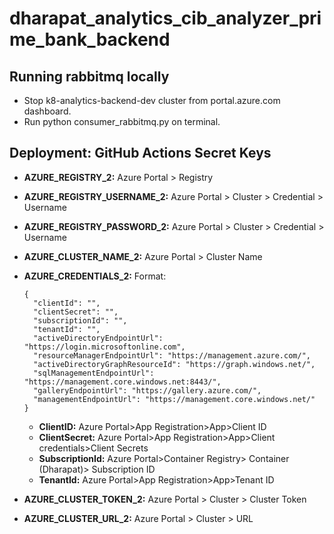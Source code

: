 # dharapat_analytics_cib_analyzer_prime_bank_backend

## Running rabbitmq locally

* Stop k8-analytics-backend-dev cluster from portal.azure.com dashboard.
* Run python consumer_rabbitmq.py on terminal.

## Deployment: GitHub Actions Secret Keys

* **AZURE_REGISTRY_2:** Azure Portal > Registry
* **AZURE_REGISTRY_USERNAME_2:** Azure Portal > Cluster > Credential > Username
* **AZURE_REGISTRY_PASSWORD_2:** Azure Portal > Cluster > Credential > Username
* **AZURE_CLUSTER_NAME_2:** Azure Portal > Cluster Name
* **AZURE_CREDENTIALS_2:**
  Format:

  ```{
  {
  	"clientId": "",
  	"clientSecret": "",
  	"subscriptionId": "",
  	"tenantId": "",
  	"activeDirectoryEndpointUrl": "https://login.microsoftonline.com",
  	"resourceManagerEndpointUrl": "https://management.azure.com/",
  	"activeDirectoryGraphResourceId": "https://graph.windows.net/",
  	"sqlManagementEndpointUrl": "https://management.core.windows.net:8443/",
  	"galleryEndpointUrl": "https://gallery.azure.com/",
  	"managementEndpointUrl": "https://management.core.windows.net/"
  }
  ```
  * **ClientID:** Azure Portal>App Registration>App>Client ID
  * **ClientSecret:** Azure Portal>App Registration>App>Client credentials>Client Secrets
  * **SubscriptionId:** Azure Portal>Container Registry> Container (Dharapat)> Subscription ID
  * **TenantId:** Azure Portal>App Registration>App>Tenant ID
* **AZURE_CLUSTER_TOKEN_2:** Azure Portal > Cluster > Cluster Token
* **AZURE_CLUSTER_URL_2:** Azure Portal > Cluster > URL
